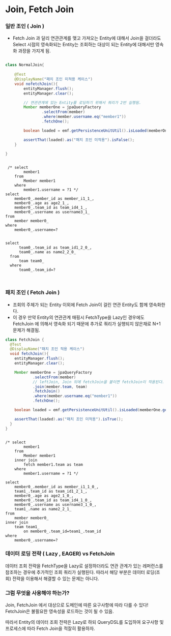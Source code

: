 # Join, Fetch Join 

### 일반 조인 ( Join )

- Fetch Join 과 달리 연관관계를 맺고 가져오는 Entity에 대해서 Join을 걸더라도 Select 시점의 영속화되는 Entity는 
  조회하는 대상이 되는 Entity에 대해서만 영속화 과장을 가지게 됨. 

```java

class NormalJoin{
    
    @Test
    @DisplayName("패치 조인 미적용 케이스")
    void nofetchJoin(){
        entityManager.flush();
        entityManager.clear();

        // 연관관계에 있는 Entity를 로딩하기 위해서 쿼리가 2번 실행됨. 
        Member memberOne = jpaQueryFactory
                .selectFrom(member)
                .where(member.username.eq("member1"))
                .fetchOne();

        boolean loaded = emf.getPersistenceUnitUtil().isLoaded(memberOne.getTeam());

        assertThat(loaded).as("패치 조인 미적용").isFalse();
    }
    
}

```

```shell

 /* select
        member1 
    from
        Member member1 
    where
        member1.username = ?1 */ 
select
    member0_.member_id as member_i1_1_,
    member0_.age as age2_1_,
    member0_.team_id as team_id4_1_,
    member0_.username as username3_1_ 
from
    member member0_ 
where
    member0_.username=?
    

select
      team0_.team_id as team_id1_2_0_,
      team0_.name as name2_2_0_ 
  from
      team team0_ 
  where
      team0_.team_id=?  

            
```

### 패치 조인 ( Fetch Join )

- 조회의 주체가 되는 Entity 이외에 Fetch Join이 걸린 연관 Entity도 함께 영속화한다. 
- 이 경우 만약 Entity의 연관관계 매핑시 FetchType을 Lazy인 경우에도 FetchJoin 에 의해서 영속화 되기 때문에 추가로 쿼리가 실행되지 않은채로 N+1 문제가 해결됨.

```java
class FetchJoin {
  @Test
  @DisplayName("패치 조인 적용 케이스")
  void fetchJoin(){
    entityManager.flush();
    entityManager.clear();

    Member memberOne = jpaQueryFactory
            .selectFrom(member)
            // leftJoin, Join 뒤에 fetchJoin을 붙이면 fetchJoin이 적용된다.
            .join(member.team, team)
            .fetchJoin()
            .where(member.username.eq("member1"))
            .fetchOne();

    boolean loaded = emf.getPersistenceUnitUtil().isLoaded(memberOne.getTeam());

    assertThat(loaded).as("패치 조인 미적용").isTrue();
  }
}
```

```shell

/* select
        member1 
    from
        Member member1   
    inner join
        fetch member1.team as team 
    where
        member1.username = ?1 */ 
      
select
    member0_.member_id as member_i1_1_0_,
    team1_.team_id as team_id1_2_1_,
    member0_.age as age2_1_0_,
    member0_.team_id as team_id4_1_0_,
    member0_.username as username3_1_0_,
    team1_.name as name2_2_1_ 
from
    member member0_ 
inner join
    team team1_ 
        on member0_.team_id=team1_.team_id 
where
    member0_.username=?

```

### 데이터 로딩 전략 ( Lazy , EAGER) vs FetchJoin

데이터 조회 전략을 FetchType을 Lazy로 설정하더라도 연관 관계가 있는 레퍼런스를 참조하는 경우에 추가적인 조회 쿼리가 실행된다.
따라서 해당 부분은 데이터 로딩(조회) 전략을 이용해서 해결할 수 있는 문제는 아니다.

### 그럼 무엇을 사용해야 하는가?

Join, FetchJoin 에서 대상으로 도메인에 따른 요구사항에 따라 다를 수 있다!   
FetchJoin은 불필요한 영속성을 로드하는 것이 될 수 있음. 

따라서 Entity의 데이터 조회 전략은 Lazy로 하되 QueryDSL를 도입하여 요구사항 및 프로세스에 따라 Fetch Join을 적잘히 
활용하자. 